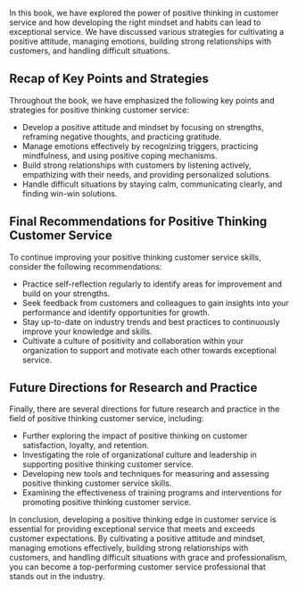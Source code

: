 
In this book, we have explored the power of positive thinking in customer service and how developing the right mindset and habits can lead to exceptional service. We have discussed various strategies for cultivating a positive attitude, managing emotions, building strong relationships with customers, and handling difficult situations.

Recap of Key Points and Strategies
----------------------------------

Throughout the book, we have emphasized the following key points and strategies for positive thinking customer service:

* Develop a positive attitude and mindset by focusing on strengths, reframing negative thoughts, and practicing gratitude.
* Manage emotions effectively by recognizing triggers, practicing mindfulness, and using positive coping mechanisms.
* Build strong relationships with customers by listening actively, empathizing with their needs, and providing personalized solutions.
* Handle difficult situations by staying calm, communicating clearly, and finding win-win solutions.

Final Recommendations for Positive Thinking Customer Service
------------------------------------------------------------

To continue improving your positive thinking customer service skills, consider the following recommendations:

* Practice self-reflection regularly to identify areas for improvement and build on your strengths.
* Seek feedback from customers and colleagues to gain insights into your performance and identify opportunities for growth.
* Stay up-to-date on industry trends and best practices to continuously improve your knowledge and skills.
* Cultivate a culture of positivity and collaboration within your organization to support and motivate each other towards exceptional service.

Future Directions for Research and Practice
-------------------------------------------

Finally, there are several directions for future research and practice in the field of positive thinking customer service, including:

* Further exploring the impact of positive thinking on customer satisfaction, loyalty, and retention.
* Investigating the role of organizational culture and leadership in supporting positive thinking customer service.
* Developing new tools and techniques for measuring and assessing positive thinking customer service skills.
* Examining the effectiveness of training programs and interventions for promoting positive thinking customer service.

In conclusion, developing a positive thinking edge in customer service is essential for providing exceptional service that meets and exceeds customer expectations. By cultivating a positive attitude and mindset, managing emotions effectively, building strong relationships with customers, and handling difficult situations with grace and professionalism, you can become a top-performing customer service professional that stands out in the industry.